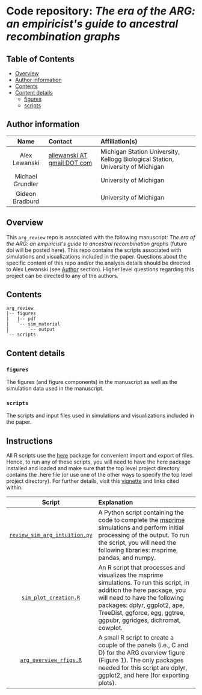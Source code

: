 # Code repository: *The era of the ARG: an empiricist's guide to ancestral recombination graphs*

## Table of Contents
- [Overview](#overview)
- [Author information](#author-information)
- [Contents](#contents)
- [Content details](#content-details)
  - [figures](#figures)
  - [scripts](#scripts)

## Author information

Name| Contact| Affiliation(s)
:-----:|:-----|:-----
Alex Lewanski|[allewanski AT gmail DOT com](mailto:allewanski@gmail.com)|Michigan Station University, Kellogg Biological Station, University of Michigan
Michael Grundler | |University of Michigan
Gideon Bradburd | |University of Michigan

## Overview
This `arg_review` repo is associated with the following manuscript: *The era of the ARG: an empiricist's guide to ancestral recombination graphs* (future doi will be posted here). This repo contains the scripts associated with simulations and visualizations included in the paper. Questions about the specific content of this repo and/or the analysis details should be directed to Alex Lewanski (see [Author](#author) section). Higher level questions regarding this project can be directed to any of the authors.

## Contents
```
arg_review
|-- figures
|   |-- pdf
|   `-- sim_material
|       `-- output
`-- scripts
```


## Content details
### `figures`
The figures (and figure components) in the manuscript as well as the simulation data used in the manuscript.

### `scripts`
The scripts and input files used in simulations and visualizations included in the paper.


## Instructions
All R scripts use the [here](https://here.r-lib.org) package for convenient import and export of files. Hence, to run any of these scripts, you will need to have the here package installed and loaded and make sure that the top level project directory contains the .here file (or use one of the other ways to specify the top level project directory). For further details, visit this [vignette](https://cran.r-project.org/web/packages/here/vignettes/here.html) and links cited within.

Script| Explanation
:-----:|:-----
[`review_sim_arg_intuition.py`](./scripts/review_sim_arg_intuition.py)|A Python script containing the code to complete the [msprime](https://tskit.dev/msprime/docs/stable/intro.html) simulations and perform initial processing of the output. To run the script, you will need the following libraries: msprime, pandas, and numpy.
[`sim_plot_creation.R`](./scripts/sim_plot_creation.R)|An R script that processes and visualizes the msprime simulations. To run this script, in addition the here package, you will need to have the following packages: dplyr, ggplot2, ape, TreeDist, ggforce, egg, ggtree, ggpubr, ggridges, dichromat, cowplot. 
[`arg_overview_rfigs.R`](./scripts/arg_overview_rfigs.R)|A small R script to create a couple of the panels (i.e., C and D) for the ARG overview figure (Figure 1). The only packages needed for this script are dplyr, ggplot2, and here (for exporting plots).
